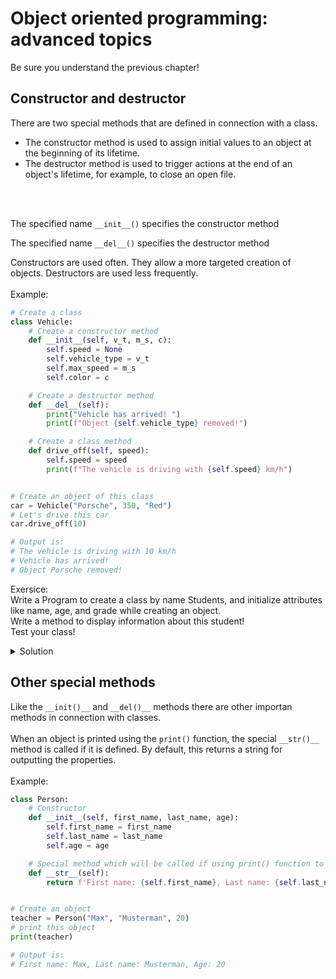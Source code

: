 # Object oriented programming: advanced topics

Be sure you understand the previous chapter!

## Constructor and destructor

There are two special methods that are defined in connection with a class.
- The constructor method is used to assign initial values to an object at the beginning of its lifetime.
- The destructor method is used to trigger actions at the end of an object's lifetime, for example, to close an open file.
<br>
<br>

The specified name `__init__()` specifies the constructor method<br>

The specified name `__del__()` specifies the destructor method<br>

Constructors are used often. They allow a more targeted creation of objects. Destructors are used less frequently.
<br>
<br>
Example:

```python
# Create a class
class Vehicle:
    # Create a constructor method
    def __init__(self, v_t, m_s, c):
        self.speed = None
        self.vehicle_type = v_t
        self.max_speed = m_s
        self.color = c

    # Create a destructor method
    def __del__(self):
        print("Vehicle has arrived! ")
        print(f"Object {self.vehicle_type} removed!")

    # Create a class method
    def drive_off(self, speed):
        self.speed = speed
        print(f"The vehicle is driving with {self.speed} km/h")


# Create an object of this class
car = Vehicle("Porsche", 350, "Red")
# Let's drive this car
car.drive_off(10)

# Output is:
# The vehicle is driving with 10 km/h
# Vehicle has arrived! 
# Object Porsche removed!
```

Exersice:<br>
Write a Program to create a class by name Students, and initialize attributes like name, age, and grade while creating an object.<br>
Write a method to display information about this student!<br>
Test your class!

<details>
 <summary>Solution</summary>
 
```python
# Class
class Student:
    # Constructor
    def __init__(self, name, age, grade):
        self.name = name
        self.age = age
        self.grade = grade

    # Method
    def information(self):
        print(f"{self.name} is {self.age} years old and the grade is {self.grade}")

    # This method checks if the student can drink and buy alcohol
    def alcohol_allowed(self):
        if self.age > 18:
            print(f"{self.name} can drink!")
            return True
        else:
            print(f"{self.name} can not drink!")
            return False


# Create some students
student_1 = Student("Alex", 17, 3)
student_2 = Student("Müller", 24, 6)
# Display information
student_1.information()
# Check if students can drink alcohol
student_1.alcohol_allowed()
student_2.alcohol_allowed()

# Output is:
# Alex is 17 years old and the grade is 3
# Alex can not drink!
# Müller can drink!
```
    
</details>


## Other special methods

Like the `__init()__` and `__del()__` methods there are other importan methods in connection with classes.
<br>
<br>
When an object is printed using the `print()` function, the special `__str()__` method is called if it is defined. By default, this returns a string for outputting the properties.
<br>
<br>
Example:

```python
class Person:
    # Constructor
    def __init__(self, first_name, last_name, age):
        self.first_name = first_name
        self.last_name = last_name
        self.age = age

    # Special method which will be called if using print() function to an object
    def __str__(self):
        return f'First name: {self.first_name}, Last name: {self.last_name}, Age: {self.age}'


# Create an object
teacher = Person("Max", "Musterman", 20)
# print this object
print(teacher)

# Output is:
# First name: Max, Last name: Musterman, Age: 20
```
